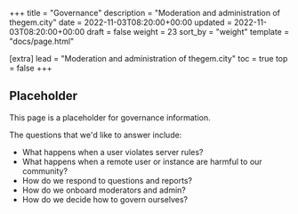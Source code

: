 +++
title = "Governance"
description = "Moderation and administration of thegem.city"
date = 2022-11-03T08:20:00+00:00
updated = 2022-11-03T08:20:00+00:00
draft = false
weight = 23
sort_by = "weight"
template = "docs/page.html"

[extra]
lead = "Moderation and administration of thegem.city"
toc = true
top = false
+++

## Placeholder

This page is a placeholder for governance information.

The questions that we'd like to answer include:

* What happens when a user violates server rules?
* What happens when a remote user or instance are harmful to our community?
* How do we respond to questions and reports?
* How do we onboard moderators and admin?
* How do we decide how to govern ourselves?

